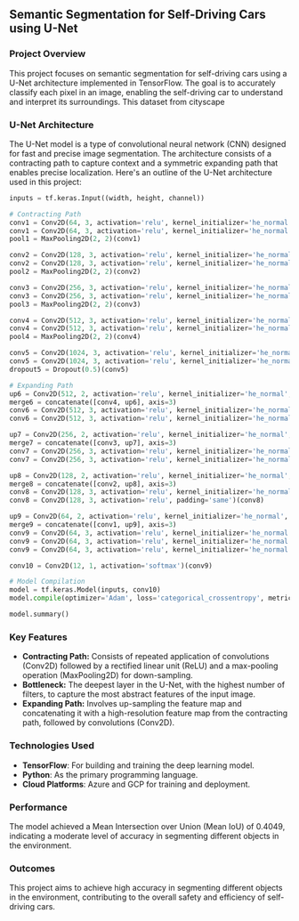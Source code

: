 ## Semantic Segmentation for Self-Driving Cars using U-Net

### Project Overview
This project focuses on semantic segmentation for self-driving cars using a U-Net architecture implemented in TensorFlow. The goal is to accurately classify each pixel in an image, enabling the self-driving car to understand and interpret its surroundings. This dataset from cityscape

### U-Net Architecture
The U-Net model is a type of convolutional neural network (CNN) designed for fast and precise image segmentation. The architecture consists of a contracting path to capture context and a symmetric expanding path that enables precise localization. Here's an outline of the U-Net architecture used in this project:

```python
inputs = tf.keras.Input((width, height, channel))

# Contracting Path
conv1 = Conv2D(64, 3, activation='relu', kernel_initializer='he_normal', padding='same')(inputs)
conv1 = Conv2D(64, 3, activation='relu', kernel_initializer='he_normal', padding='same')(conv1)
pool1 = MaxPooling2D(2, 2)(conv1)

conv2 = Conv2D(128, 3, activation='relu', kernel_initializer='he_normal', padding='same')(pool1)
conv2 = Conv2D(128, 3, activation='relu', kernel_initializer='he_normal', padding='same')(conv2)
pool2 = MaxPooling2D(2, 2)(conv2)

conv3 = Conv2D(256, 3, activation='relu', kernel_initializer='he_normal', padding='same')(pool2)
conv3 = Conv2D(256, 3, activation='relu', kernel_initializer='he_normal', padding='same')(conv3)
pool3 = MaxPooling2D(2, 2)(conv3)

conv4 = Conv2D(512, 3, activation='relu', kernel_initializer='he_normal', padding='same')(pool3)
conv4 = Conv2D(512, 3, activation='relu', kernel_initializer='he_normal', padding='same')(conv4)
pool4 = MaxPooling2D(2, 2)(conv4)

conv5 = Conv2D(1024, 3, activation='relu', kernel_initializer='he_normal', padding='same')(pool4)
conv5 = Conv2D(1024, 3, activation='relu', kernel_initializer='he_normal', padding='same')(conv5)
dropout5 = Dropout(0.5)(conv5)

# Expanding Path
up6 = Conv2D(512, 2, activation='relu', kernel_initializer='he_normal', padding='same')(UpSampling2D(size=(2, 2))(dropout5))
merge6 = concatenate([conv4, up6], axis=3)
conv6 = Conv2D(512, 3, activation='relu', kernel_initializer='he_normal', padding='same')(merge6)
conv6 = Conv2D(512, 3, activation='relu', kernel_initializer='he_normal', padding='same')(conv6)

up7 = Conv2D(256, 2, activation='relu', kernel_initializer='he_normal', padding='same')(UpSampling2D(size=(2, 2))(conv6))
merge7 = concatenate([conv3, up7], axis=3)
conv7 = Conv2D(256, 3, activation='relu', kernel_initializer='he_normal', padding='same')(merge7)
conv7 = Conv2D(256, 3, activation='relu', kernel_initializer='he_normal', padding='same')(conv7)

up8 = Conv2D(128, 2, activation='relu', kernel_initializer='he_normal', padding='same')(UpSampling2D(size=(2, 2))(conv7))
merge8 = concatenate([conv2, up8], axis=3)
conv8 = Conv2D(128, 3, activation='relu', kernel_initializer='he_normal', padding='same')(merge8)
conv8 = Conv2D(128, 3, activation='relu', padding='same')(conv8)

up9 = Conv2D(64, 2, activation='relu', kernel_initializer='he_normal', padding='same')(UpSampling2D(size=(2, 2))(conv8))
merge9 = concatenate([conv1, up9], axis=3)
conv9 = Conv2D(64, 3, activation='relu', kernel_initializer='he_normal', padding='same')(merge9)
conv9 = Conv2D(64, 3, activation='relu', kernel_initializer='he_normal', padding='same')(conv9)
conv9 = Conv2D(64, 3, activation='relu', kernel_initializer='he_normal', padding='same')(conv9)

conv10 = Conv2D(12, 1, activation='softmax')(conv9)

# Model Compilation
model = tf.keras.Model(inputs, conv10)
model.compile(optimizer='Adam', loss='categorical_crossentropy', metrics=['accuracy'])

model.summary()
```

### Key Features
- **Contracting Path:** Consists of repeated application of convolutions (Conv2D) followed by a rectified linear unit (ReLU) and a max-pooling operation (MaxPooling2D) for down-sampling.
- **Bottleneck:** The deepest layer in the U-Net, with the highest number of filters, to capture the most abstract features of the input image.
- **Expanding Path:** Involves up-sampling the feature map and concatenating it with a high-resolution feature map from the contracting path, followed by convolutions (Conv2D).

### Technologies Used
- **TensorFlow**: For building and training the deep learning model.
- **Python**: As the primary programming language.
- **Cloud Platforms**: Azure and GCP for training and deployment.

### Performance
The model achieved a Mean Intersection over Union (Mean IoU) of 0.4049, indicating a moderate level of accuracy in segmenting different objects in the environment.

### Outcomes
This project aims to achieve high accuracy in segmenting different objects in the environment, contributing to the overall safety and efficiency of self-driving cars.
